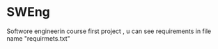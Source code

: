 # SWEng
Softwore engineerin course first project , u can see requirements in file name "requirmets.txt"
